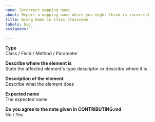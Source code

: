 ```yaml
---
name: Incorrect mapping name
about: Report a mapping name which you might think is incorrect
title: Wrong Name in Class classname
labels: bug
assignees: ''

---
```


**Type**  
Class / Field / Method / Parameter

**Describe where the element is**  
State the affected element's type descriptor or describe where it is

**Description of the element**  
Describe what the element does

**Expected name**  
The expected name

**Do you agree to the note given in CONTRIBUTING.md**  
No / Yes
